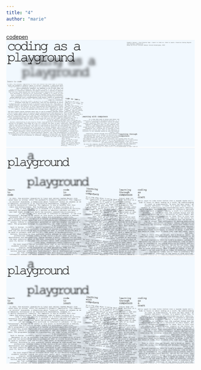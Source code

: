 ```yaml
---
title: "4"
author: "marie"
---
```


[codepen](https://codepen.io/Oda-Alven/pen/VwoOGWN)
![Grid 1](https://raw.githubusercontent.com/MarieOda/assignments/b833fbb9145997d0137cb502808fecf8a0694899/Bildschirmfoto%202024-11-19%20um%2015.39.45.png)
![Grid 2](https://raw.githubusercontent.com/MarieOda/assignments/refs/heads/main/Bildschirmfoto%202024-11-19%20um%2016.28.27.png)
![Grid 3](https://raw.githubusercontent.com/MarieOda/assignments/refs/heads/main/Bildschirmfoto%202024-11-19%20um%2016.28.27.png)



